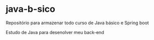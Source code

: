 # java-b-sico
Repositório para armazenar todo curso de Java básico e Spring boot

Estudo de Java para desenolver meu back-end